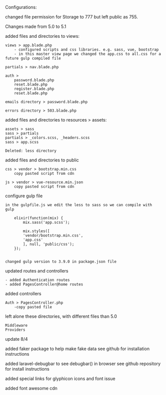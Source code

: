 Configurations:

changed file permission for Storage to 777 but left public as 755.

Changes made from 5.0 to 5.1

added files and directories to views:

	views > app.blade.php
		- configured scripts and css libraries. e.g. sass, vue, bootstrap
		- in this master view page we changed the app.css to all.css for a future gulp compiled file
		
	partials > nav.blade.php
		
	auth >
		password.blade.php
		reset.blade.php
		register.blade.php
		reset.blade.php
	
	emails directory > password.blade.php
	
	errors directory > 503.blade.php



added files and directories to resources > assets:

	assets > sass
	sass > partials
	partials > _colors.scss, _headers.scss
	sass > app.scss
	
	Deleted: less directory
	

added files and directories to public

	css > vendor > bootstrap.min.css 
		copy pasted script from cdn
		
	js > vendor > vue-resource.min.json
		copy pasted script from cdn
		
	
configure gulp file 

	in the gulpfile.js we edit the less to sass so we can compile with gulp
	
		elixir(function(mix) {
			mix.sass('app.scss');

			mix.styles([
			'vendor/bootstrap.min.css',
			'app.css'
			], null, 'public/css');
		});


	changed gulp version to 3.9.0 in package.json file
	
	
updated routes and controllers

	- added Authentication routes
	- added PagesController@home routes
	
	
added controllers

	Auth > PagesController.php
		-copy pasted file
		

left alone these directories, with different files than 5.0

	Middleware
	Providers


update 8/4

added faker package to help make fake data
	see github for installation instructions

added laravel-debugbar to see debugbar() in browser
	see github repository for install instructions


added special links for glyphicon icons and font issue


added font awesome cdn

	
	

	
	